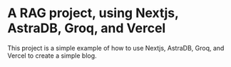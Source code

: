 # A RAG project, using Nextjs, AstraDB, Groq, and Vercel

This project is a simple example of how to use Nextjs, AstraDB, Groq, and Vercel to create a simple blog.